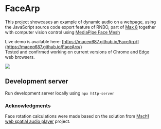 # FaceArp

This project showcases an example of dynamic audio on a webpage, using the JavaScript source code export feature of RNBO, part of [Max 8](https://cycling74.com/products/max) together with computer vision control using [MediaPipe Face Mesh](https://google.github.io/mediapipe/solutions/face_mesh)

Live demo is available here: [https://maceq687.github.io/FaceArp/](https://maceq687.github.io/FaceArp/)  
Tested and confirmed working on current versions of Chrome and Edge web browsers.

<a href="https://www.youtube.com/watch?v=1e5spj8JPvc" target="_blank"><img src="FaceArp.gif" /></a>

## Development server

Run development server locally using `npx http-server`

### Acknowledgments

Face rotation calculations were made based on the solution from [Mach1 web spatial audio player](https://github.com/Mach1Studios/m1-web-spatialaudioplayer) project.
